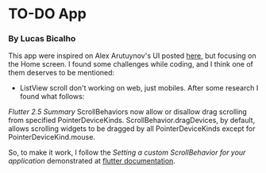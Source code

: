 # TO-DO App

### By Lucas Bicalho

This app were inspired on Alex Arutuynov's UI posted [here](https://dribbble.com/shots/14100356-ToDo-App-UI), but focusing on the Home screen.
I found some challenges while coding, and I think one of them deserves to be mentioned:

- ListView scroll don't working on web, just mobiles. After some research I found what follows:

*Flutter 2.5 Summary*
ScrollBehaviors now allow or disallow drag scrolling from specified PointerDeviceKinds. ScrollBehavior.dragDevices, by default, allows scrolling widgets to be dragged by all PointerDeviceKinds except for PointerDeviceKind.mouse.

So, to make it work, I follow the *Setting a custom ScrollBehavior for your application* demonstrated at [flutter documentation](https://docs.flutter.dev/release/breaking-changes/default-scroll-behavior-drag).